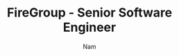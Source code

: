 ---
author: Nam
startDate: 2024-10-01T15:22:00Z
endDate: 1970-01-11T22:58:30.521Z
title: FireGroup - Senior Software Engineer
slug: exp-5
featured: true
draft: false
tags:
  - docs
description:

  ● Collected and processed data from multiple e-commerce sources and stored it across various database systems.

  ● Built RAG (Retrieval-Augmented Generation) systems to optimize content creation for solopreneurs on e-commerce platforms.

  ● Research, compare, analyze, and utilize multiple models on AWS Bedrock.

  ● Build multi AI agent workflow systems (LangGraph, AutoGen).

  ● Exploited AI coding assistants (Claude, GPT) daily.

  ● 100% unittest coverage and managing code quality with SonarQube.

  ● Monitored the delivery process.

  ● Mentor interns and freshers in writing testable code and valuable test suites for AI agents functionalities.

  --- Python, MongoDB, Elasticsearch, VectorDB, pgvector, PostgreSQL, S3 ---
---